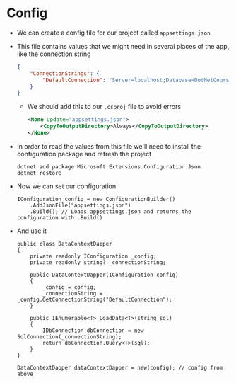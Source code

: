 # Config

-   We can create a config file for our project called `appsettings.json`
-   This file contains values that we might need in several places of the app, like the connection string
    ```JSON
    {
        "ConnectionStrings": {
            "DefaultConnection": "Server=localhost;Database=DotNetCourseDatabase;TrustServerCertificate=true;Trusted_Connection=true;"
        }
    }
    ```
    -   We should add this to our `.csproj` file to avoid errors
        ```XML
        <None Update="appsettings.json">
            <CopyToOutputDirectory>Always</CopyToOutputDirectory>
        </None>
        ```
-   In order to read the values from this file we'll need to install the configuration package and refresh the project

    ```SHELL
    dotnet add package Microsoft.Extensions.Configuration.Json
    dotnet restore
    ```

-   Now we can set our configuration
    ```CSHARP
    IConfiguration config = new ConfigurationBuilder()
        .AddJsonFile("appsettings.json")
        .Build(); // Loads appsettings.json and returns the configuration with .Build()
    ```
-   And use it

    ```CSHARP
    public class DataContextDapper
    {
        private readonly IConfiguration _config;
        private readonly string? _connectionString;

        public DataContextDapper(IConfiguration config)
        {
            _config = config;
            _connectionString = _config.GetConnectionString("DefaultConnection");
        }

        public IEnumerable<T> LoadData<T>(string sql)
        {
            IDbConnection dbConnection = new SqlConnection(_connectionString);
            return dbConnection.Query<T>(sql);
        }
    }

    DataContextDapper dataContextDapper = new(config); // config from above
    ```
